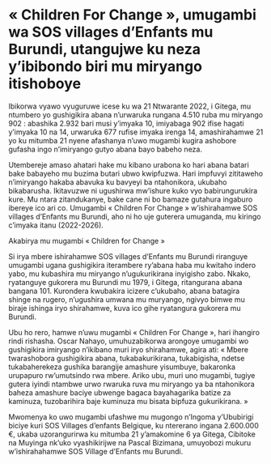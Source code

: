 # « Children For Change », umugambi wa SOS villages d’Enfants mu Burundi, utangujwe ku neza y’ibibondo biri mu miryango itishoboye

Ibikorwa vyawo vyuguruwe icese ku wa 21 Ntwarante 2022, i Gitega, mu ntumbero yo gushigikira abana n’urwaruka rungana 4.510 ruba mu miryango 902 : abashika 2.932 bari musi y’imyaka 10, imiyabaga 902 ifise hagati y’imyaka 10 na 14, urwaruka 677 rufise imyaka irenga 14, amashirahamwe 21 yo ku mitumba 21 nyene afashanya n’uwo mugambi kugira ashobore gufasha ingo n’imiryango gutyo abana bayo babeho neza.

Utembereje  amaso ahatari hake mu kibano urabona ko hari abana batari bake babayeho mu buzima butari ubwo kwipfuzwa. Hari impfuvyi zititaweho n’imiryango hakaba abavuka ku bavyeyi ba ntahonikora, ukubaho bikabarusha. Ikitavuzwe ni ugushirwa mw’ishure kuko vyo babirungurukira kure.  Mu ntara zitandukanye, bake cane ni bo bamaze gutahura ingaburo ibereye ico ari co.  Umugambi « Children For Change » w’ishirahamwe SOS villages d’Enfants mu Burundi, aho ni ho uje guterera umuganda, mu kiringo c’imyaka itanu (2022-2026).

Akabirya mu mugambi « Children for Change »

Si irya mbere ishirahamwe SOS villages d’Enfants mu Burundi riranguye umugambi ugana gushigikira iterambere ry’abana haba mu kwitaho indero yabo, mu kubashira mu miryango n’ugukurikirana inyigisho zabo. Nkako, ryatanguye gukorera mu Burundi mu 1979, i Gitega, ritangurana abana bangana 101. Kurondera kwubakira icizere c’ukubaho, abana batagira shinge na rugero, n’ugushira umwana mu muryango, ngivyo bimwe mu biraje ishinga iryo shirahamwe, kuva ico gihe ryatangura gukorera mu Burundi.

Ubu ho rero, hamwe n’uwu mugambi « Children For Change », hari ihangiro rindi rishasha.  Oscar Nahayo, umuhuzabikorwa arongoye umugambi wo gushigikira imiryango n’ikibano muri iryo shirahamwe, agira ati: « Mbere twarashobora gushigikira abana, tukabakurikirana, tukabigisha, ndetse tukabaherekeza gushika barangije amashure yisumbuye, bakaronka urupapuro rw’umutsindo rwa mbere. Ariko ubu, muri uno mugambi, tugiye gutera iyindi ntambwe urwo rwaruka ruva mu miryango ya ba ntahonikora baheza amashure baciye ubwenge bagaca bayahagarika batize za kaminuza, tuzobarihira baje kuminuza mu bisata bipfuza gukurikirana. »

Mwomenya ko uwo mugambi ufashwe mu mugongo n’Ingoma y’Ububirigi biciye kuri SOS Villages d’enfants Belgique, ku ntererano ingana 2.600.000 €, ukaba uzorangurirwa ku mitumba 21 y’amakomine 6 ya Gitega, Cibitoke na Muyinga nk’uko vyashikirijwe na Pascal Bizimana, umuyobozi mukuru w’ishirahahamwe SOS Village d’Enfants mu Burundi.